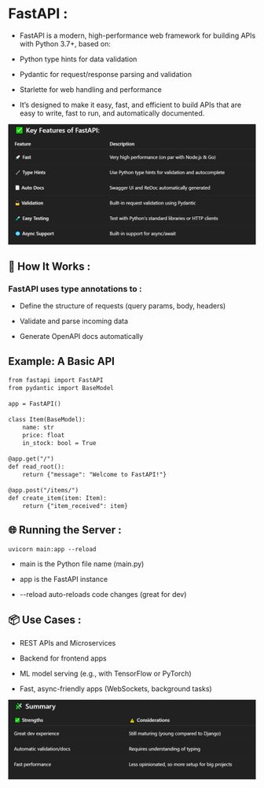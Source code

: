 # FastAPI :
- FastAPI is a modern, high-performance web framework for building APIs with Python 3.7+, based on:

- Python type hints for data validation

- Pydantic for request/response parsing and validation

- Starlette for web handling and performance

- It’s designed to make it easy, fast, and efficient to build APIs that are easy to write, fast to run, and automatically documented.

![](assets/key-points.png)

## 🧠 How It Works :
### FastAPI uses type annotations to :

- Define the structure of requests (query params, body, headers)

- Validate and parse incoming data

- Generate OpenAPI docs automatically

## Example: A Basic API
```
from fastapi import FastAPI
from pydantic import BaseModel

app = FastAPI()

class Item(BaseModel):
    name: str
    price: float
    in_stock: bool = True

@app.get("/")
def read_root():
    return {"message": "Welcome to FastAPI!"}

@app.post("/items/")
def create_item(item: Item):
    return {"item_received": item}

```    

## 🌐 Running the Server :
```
uvicorn main:app --reload
```
- main is the Python file name (main.py)

- app is the FastAPI instance

- --reload auto-reloads code changes (great for dev)

## 📦 Use Cases :
- REST APIs and Microservices

- Backend for frontend apps

- ML model serving (e.g., with TensorFlow or PyTorch)

- Fast, async-friendly apps (WebSockets, background tasks)

![](assets/summary.png)